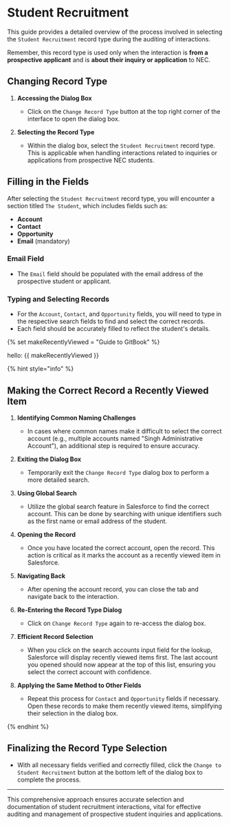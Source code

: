 # Student Recruitment

This guide provides a detailed overview of the process involved in selecting the `Student Recruitment` record type during the auditing of interactions.

Remember, this record type is used only when the interaction is **from a prospective applicant** and is **about their inquiry or application** to NEC.

## Changing Record Type

1. **Accessing the Dialog Box**
   - Click on the `Change Record Type` button at the top right corner of the interface to open the dialog box.

2. **Selecting the Record Type**
   - Within the dialog box, select the `Student Recruitment` record type. This is applicable when handling interactions related to inquiries or applications from prospective NEC students.

## Filling in the Fields

After selecting the `Student Recruitment` record type, you will encounter a section titled `The Student`, which includes fields such as:

- **Account**
- **Contact**
- **Opportunity**
- **Email** (mandatory)

### Email Field
- The `Email` field should be populated with the email address of the prospective student or applicant.

### Typing and Selecting Records
- For the `Account`, `Contact`, and `Opportunity` fields, you will need to type in the respective search fields to find and select the correct records.
- Each field should be accurately filled to reflect the student's details.

{% set makeRecentlyViewed = "Guide to GitBook" %}

hello:
{{ makeRecentlyViewed }}

{% hint style="info" %}


## Making the Correct Record a Recently Viewed Item

1. **Identifying Common Naming Challenges**
   - In cases where common names make it difficult to select the correct account (e.g., multiple accounts named "Singh Administrative Account"), an additional step is required to ensure accuracy.

2. **Exiting the Dialog Box**
   - Temporarily exit the `Change Record Type` dialog box to perform a more detailed search.

3. **Using Global Search**
   - Utilize the global search feature in Salesforce to find the correct account. This can be done by searching with unique identifiers such as the first name or email address of the student.

4. **Opening the Record**
   - Once you have located the correct account, open the record. This action is critical as it marks the account as a recently viewed item in Salesforce.

5. **Navigating Back**
   - After opening the account record, you can close the tab and navigate back to the interaction.

6. **Re-Entering the Record Type Dialog**
   - Click on `Change Record Type` again to re-access the dialog box.

7. **Efficient Record Selection**
   - When you click on the search accounts input field for the lookup, Salesforce will display recently viewed items first. The last account you opened should now appear at the top of this list, ensuring you select the correct account with confidence.

8. **Applying the Same Method to Other Fields**
   - Repeat this process for `Contact` and `Opportunity` fields if necessary. Open these records to make them recently viewed items, simplifying their selection in the dialog box.

{% endhint %}

## Finalizing the Record Type Selection
- With all necessary fields verified and correctly filled, click the `Change to Student Recruitment` button at the bottom left of the dialog box to complete the process.

---

This comprehensive approach ensures accurate selection and documentation of student recruitment interactions, vital for effective auditing and management of prospective student inquiries and applications.
```